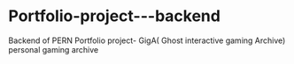 # Portfolio-project---backend
Backend of PERN Portfolio project-  GigA( Ghost interactive gaming Archive) personal gaming archive

